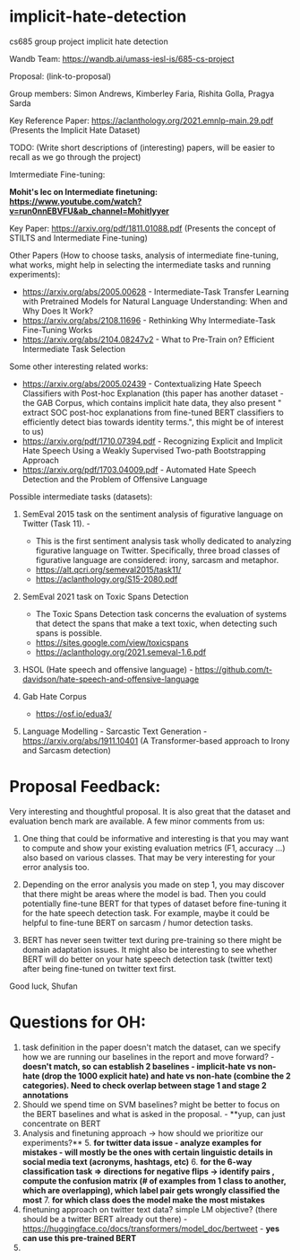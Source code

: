 # implicit-hate-detection
cs685 group project implicit hate detection

Wandb Team: https://wandb.ai/umass-iesl-is/685-cs-project



Proposal: (link-to-proposal)

Group members: Simon Andrews, Kimberley Faria, Rishita Golla, Pragya Sarda

Key Reference Paper: https://aclanthology.org/2021.emnlp-main.29.pdf (Presents the Implicit Hate Dataset)

TODO: (Write short descriptions of (interesting) papers, will be easier to recall as we go through the project)

Imtermediate Fine-tuning:

**Mohit's lec on Intermediate finetuning: https://www.youtube.com/watch?v=run0nnEBVFU&ab_channel=MohitIyyer**

Key Paper: https://arxiv.org/pdf/1811.01088.pdf (Presents the concept of STILTS and Intermediate Fine-tuning)

Other Papers (How to choose tasks, analysis of intermediate fine-tuning, what works, might help in selecting the intermediate tasks and running experiments):
- https://arxiv.org/abs/2005.00628 - Intermediate-Task Transfer Learning with Pretrained Models for Natural Language Understanding: When and Why Does It Work?
- https://arxiv.org/abs/2108.11696 - Rethinking Why Intermediate-Task Fine-Tuning Works
- https://arxiv.org/abs/2104.08247v2 - What to Pre-Train on? Efficient Intermediate Task Selection

Some other interesting related works:
- https://arxiv.org/abs/2005.02439 - Contextualizing Hate Speech Classifiers with Post-hoc Explanation (this paper has another dataset - the GAB Corpus, which contains implicit hate data, they also present " extract SOC post-hoc explanations from fine-tuned BERT classifiers to efficiently detect bias towards identity terms.", this might be of interest to us)
- https://arxiv.org/pdf/1710.07394.pdf - Recognizing Explicit and Implicit Hate Speech Using a Weakly Supervised Two-path Bootstrapping Approach
- https://arxiv.org/pdf/1703.04009.pdf - Automated Hate Speech Detection and the Problem of Offensive Language

Possible intermediate tasks (datasets):

1.  SemEval 2015 task on the sentiment analysis of figurative language on Twitter (Task 11). - 
    - This is the first sentiment analysis task wholly dedicated to analyzing figurative language on Twitter. Specifically, three broad classes of figurative language are considered: irony, sarcasm and metaphor. 
    - https://alt.qcri.org/semeval2015/task11/ 
    - https://aclanthology.org/S15-2080.pdf
    
2.  SemEval 2021 task on Toxic Spans Detection
    - The Toxic Spans Detection task concerns the evaluation of systems that detect the spans that make a text toxic, when detecting such spans is possible.
    - https://sites.google.com/view/toxicspans
    - https://aclanthology.org/2021.semeval-1.6.pdf
3.  HSOL (Hate speech and offensive language) - https://github.com/t-davidson/hate-speech-and-offensive-language
4.  Gab Hate Corpus
    - https://osf.io/edua3/ 
5.  Language Modelling - Sarcastic Text Generation - https://arxiv.org/abs/1911.10401 (A Transformer-based approach to Irony and Sarcasm detection)



# Proposal Feedback:
Very interesting and thoughtful proposal. It is also great that the dataset and evaluation bench mark are available. A few minor comments from us:

1. One thing that could be informative and interesting is that you may want to compute and show your existing evaluation metrics (F1, accuracy …) also based on various classes. That may be very interesting for your error analysis too.

2. Depending on the error analysis you made on step 1, you may discover that there might be areas where the model is bad. Then you could potentially fine-tune BERT for that types of dataset before fine-tuning it for the hate speech detection task. For example, maybe it could be helpful to fine-tune BERT on sarcasm / humor detection tasks.

3. BERT has never seen twitter text during pre-training so there might be domain adaptation issues. It might also be interesting to see whether BERT will do better on your hate speech detection task (twitter text) after being fine-tuned on twitter text first.


Good luck,
Shufan


# Questions for OH:

1. task definition in the paper doesn't match the dataset, can we specify how we are running our baselines in the report and move forward? - **doesn't match, so can establish 2 baselines - implicit-hate vs non-hate (drop the 1000 explicit hate) and hate vs non-hate (combine the 2 categories). Need to check overlap between stage 1 and stage 2 annotations**
3. Should we spend time on SVM baselines? might be better to focus on the BERT baselines and what is asked in the proposal. - **yup, can just concentrate on BERT
4. Analysis and finetuning approach -> how should we prioritize our experiments?**
    5. **for twitter data issue - analyze examples for mistakes - will mostly be the ones with certain linguistic details in social media text (acronyms, hashtags, etc)** 
    6. **for the 6-way classification task => directions for negative flips -> identify pairs , compute the confusion matrix (# of examples from 1 class to another, which are overlapping), which label pair gets wrongly classified the most**
    7. **for which class does the model make the most mistakes**
6. finetuning approach on twitter text data?  simple LM objective? (there should be a twitter BERT already out there) - https://huggingface.co/docs/transformers/model_doc/bertweet - **yes can use this pre-trained BERT**
7. 

